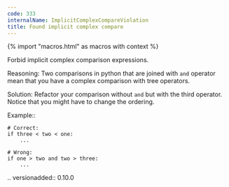 ```yaml
---
code: 333
internalName: ImplicitComplexCompareViolation
title: Found implicit complex compare
---
```


{% import "macros.html" as macros with context %}

Forbid implicit complex comparison expressions.

Reasoning: Two comparisons in python that are joined with `and` operator
mean that you have a complex comparison with tree operators.

Solution: Refactor your comparison without `and` but with the third
operator. Notice that you might have to change the ordering.

Example::

    # Correct:
    if three < two < one:
        ...
    
    # Wrong:
    if one > two and two > three:
        ...

.. versionadded:: 0.10.0